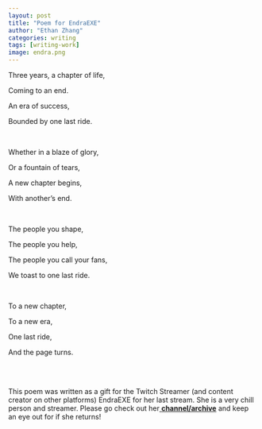 ```yaml
---
layout: post
title: "Poem for EndraEXE"
author: "Ethan Zhang"
categories: writing
tags: [writing-work]
image: endra.png
---
```


<html>
  <head>
   <title>One Last Ride</title>
  </head>
  <body>
  <p>Three years, a chapter of life,</p>
 <p>Coming to an end.</p>
 <p>An era of success,</p>
 <p>Bounded by one last ride.</p>
<br>
 <p>Whether in a blaze of glory,</p>
 <p>Or a fountain of tears,</p>
 <p>A new chapter begins,</p>
 <p>With another’s end.</p>
<br>
 <p>The people you shape,</p>
 <p>The people you help,</p>
 <p>The people you call your fans,</p>
 <p>We toast to one last ride.</p>
<br>
 <p>To a new chapter,</p>
 <p>To a new era,</p>
 <p>One last ride,</p>
 <p>And the page turns.</p>
<br>
<br>
<p>This poem was written as a gift for the Twitch Streamer (and content creator on other platforms) EndraEXE for her last stream. She is a very chill person and streamer. Please go check out her<a href="https://www.youtube.com/@EndraEXE"> <b>channel/archive</b></a> and keep an eye out for if she returns!</p>

